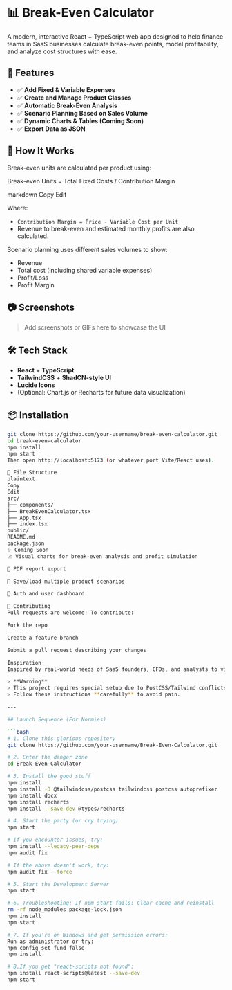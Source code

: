 # 📊 Break-Even Calculator

A modern, interactive React + TypeScript web app designed to help finance teams in SaaS businesses calculate break-even points, model profitability, and analyze cost structures with ease.

## 🚀 Features

- ✅ **Add Fixed & Variable Expenses**
- ✅ **Create and Manage Product Classes**
- ✅ **Automatic Break-Even Analysis**
- ✅ **Scenario Planning Based on Sales Volume**
- ✅ **Dynamic Charts & Tables (Coming Soon)**
- ✅ **Export Data as JSON**

## 📐 How It Works

Break-even units are calculated per product using:

Break-even Units = Total Fixed Costs / Contribution Margin

markdown
Copy
Edit

Where:

- `Contribution Margin = Price - Variable Cost per Unit`
- Revenue to break-even and estimated monthly profits are also calculated.

Scenario planning uses different sales volumes to show:
- Revenue
- Total cost (including shared variable expenses)
- Profit/Loss
- Profit Margin

## 📷 Screenshots

> Add screenshots or GIFs here to showcase the UI

## 🛠️ Tech Stack

- **React** + **TypeScript**
- **TailwindCSS** + **ShadCN-style UI**
- **Lucide Icons**
- (Optional: Chart.js or Recharts for future data visualization)

## 📦 Installation

```bash
git clone https://github.com/your-username/break-even-calculator.git
cd break-even-calculator
npm install
npm start
Then open http://localhost:5173 (or whatever port Vite/React uses).

📁 File Structure
plaintext
Copy
Edit
src/
├── components/
├── BreakEvenCalculator.tsx
├── App.tsx
├── index.tsx
public/
README.md
package.json
✨ Coming Soon
📈 Visual charts for break-even analysis and profit simulation

📄 PDF report export

🔁 Save/load multiple product scenarios

🔐 Auth and user dashboard

🤝 Contributing
Pull requests are welcome! To contribute:

Fork the repo

Create a feature branch

Submit a pull request describing your changes

Inspiration
Inspired by real-world needs of SaaS founders, CFOs, and analysts to visualize when their product turns profitable — and how pricing, cost control, or sales volume impacts that journey.

> **Warning**  
> This project requires special setup due to PostCSS/Tailwind conflicts.  
> Follow these instructions **carefully** to avoid pain.

---

## Launch Sequence (For Normies)

```bash
# 1. Clone this glorious repository
git clone https://github.com/your-username/Break-Even-Calculator.git

# 2. Enter the danger zone
cd Break-Even-Calculator

# 3. Install the good stuff
npm install
npm install -D @tailwindcss/postcss tailwindcss postcss autoprefixer
npm install docx
npm install recharts
npm install --save-dev @types/recharts

# 4. Start the party (or cry trying)
npm start

# If you encounter issues, try:
npm install --legacy-peer-deps
npm audit fix

# If the above doesn't work, try:
npm audit fix --force

# 5. Start the Development Server
npm start

# 6. Troubleshooting: If npm start fails: Clear cache and reinstall
rm -rf node_modules package-lock.json
npm install
npm start

# 7. If you're on Windows and get permission errors:
Run as administrator or try:
npm config set fund false
npm install

# 8.If you get "react-scripts not found":
npm install react-scripts@latest --save-dev
npm start

